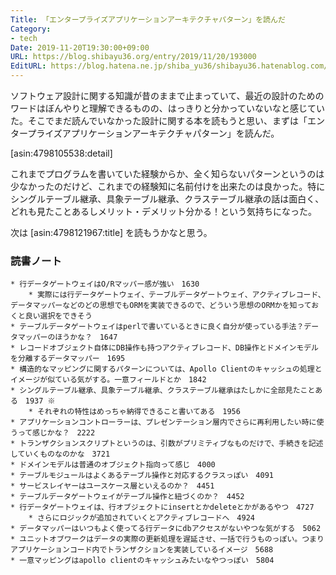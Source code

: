 ```yaml
---
Title: 「エンタープライズアプリケーションアーキテクチャパターン」を読んだ
Category:
- tech
Date: 2019-11-20T19:30:00+09:00
URL: https://blog.shibayu36.org/entry/2019/11/20/193000
EditURL: https://blog.hatena.ne.jp/shiba_yu36/shibayu36.hatenablog.com/atom/entry/26006613467560304
---
```


ソフトウェア設計に関する知識が昔のままで止まっていて、最近の設計のためのワードはぼんやりと理解できるものの、はっきりと分かっていないなと感じていた。そこでまだ読んでいなかった設計に関する本を読もうと思い、まずは「エンタープライズアプリケーションアーキテクチャパターン」を読んだ。

[asin:4798105538:detail]

これまでプログラムを書いていた経験からか、全く知らないパターンというのは少なかったのだけど、これまでの経験知に名前付けを出来たのは良かった。特にシングルテーブル継承、具象テーブル継承、クラステーブル継承の話は面白く、どれも見たことあるしメリット・デメリット分かる！という気持ちになった。

次は [asin:4798121967:title] を読もうかなと思う。

### 読書ノート
```
* 行データゲートウェイはO/Rマッパー感が強い　1630
	* 実際には行データゲートウェイ、テーブルデータゲートウェイ、アクティブレコード、データマッパーなどのどの思想でもORMを実装できるので、どういう思想のORMかを知っておくと良い選択をできそう
* テーブルデータゲートウェイはperlで書いているときに良く自分が使っている手法？データマッパーのほうかな？　1647
* レコードオブジェクト自体にDB操作も持つアクティブレコード、DB操作とドメインモデルを分離するデータマッパー　1695
* 構造的なマッピングに関するパターンについては、Apollo Clientのキャッシュの処理とイメージが似ている気がする。一意フィールドとか　1842
* シングルテーブル継承、具象テーブル継承、クラステーブル継承はたしかに全部見たことある　1937 ※
	* それぞれの特性はめっちゃ納得できること書いてある　1956
* アプリケーションコントローラーは、プレゼンテーション層内でさらに再利用したい時に使うって感じかな？　2222
* トランザクションスクリプトというのは、引数がプリミティブなものだけで、手続きを記述していくものなのかな　3721
* ドメインモデルは普通のオブジェクト指向って感じ　4000
* テーブルモジュールはよくあるテーブル操作と対応するクラスっぽい　4091
* サービスレイヤーはユースケース層といえるのか？　4451
* テーブルデータゲートウェイがテーブル操作と紐づくのか？　4452
* 行データゲートウェイは、行オブジェクトにinsertとかdeleteとかがあるやつ　4727
	* さらにロジックが追加されていくとアクティブレコードへ　4924
* データマッパーはいつもよく使ってる行データにdbアクセスがないやつな気がする　5062
* ユニットオブワークはデータの実際の更新処理を遅延させ、一括で行うものっぽい。つまりアプリケーションコード内でトランザクションを実装しているイメージ　5688
* 一意マッピングはapollo clientのキャッシュみたいなやつっぽい　5804
```
